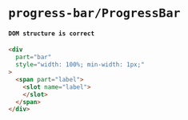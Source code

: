 # `progress-bar/ProgressBar`

#### `DOM structure is correct`

```html
<div
  part="bar"
  style="width: 100%; min-width: 1px;"
>
  <span part="label">
    <slot name="label">
    </slot>
  </span>
</div>

```

